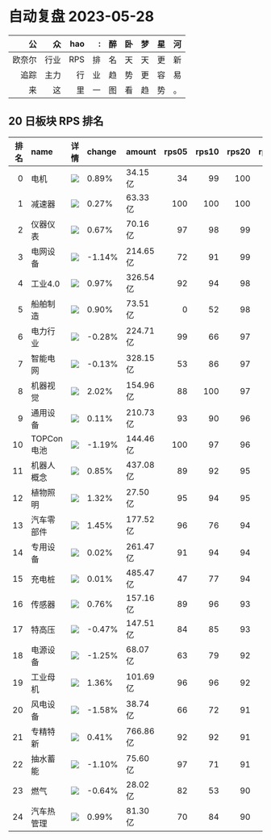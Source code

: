 # 自动复盘 2023-05-28

|公|众|hao|:|醉|卧|梦|星|河|
|--:|--:|--:|--:|--:|--:|--:|--:|--:|
|欧奈尔|行业|RPS|排|名|天|天|更|新|
|追踪|主力|行|业|趋|势|更|容|易|
|来|这|里|一|图|看|趋|势|。|


## 20 日板块 RPS 排名
|   排名 | name       | 详情                                                                                                | change   | amount   |   rps05 |   rps10 |   rps20 |   rps50 |   rps120 |   rps250 | volume      |
|-------:|:-----------|:----------------------------------------------------------------------------------------------------|:---------|:---------|--------:|--------:|--------:|--------:|---------:|---------:|:------------|
|      0 | 电机       | ![](https://sykent-blog-image.oss-cn-beijing.aliyuncs.com/quant/image/2023/5/1685262813620-tmp.jpg) | 0.89%    | 34.15亿  |      34 |      99 |     100 |      97 |       86 |       86 | 146.73万手  |
|      1 | 减速器     | ![](https://sykent-blog-image.oss-cn-beijing.aliyuncs.com/quant/image/2023/5/1685262814866-tmp.jpg) | 0.27%    | 63.33亿  |     100 |     100 |     100 |      90 |       80 |        0 | 540.53万手  |
|      2 | 仪器仪表   | ![](https://sykent-blog-image.oss-cn-beijing.aliyuncs.com/quant/image/2023/5/1685262815969-tmp.jpg) | 0.67%    | 70.16亿  |      97 |      98 |      99 |      86 |       85 |       99 | 422.67万手  |
|      3 | 电网设备   | ![](https://sykent-blog-image.oss-cn-beijing.aliyuncs.com/quant/image/2023/5/1685262817006-tmp.jpg) | -1.14%   | 214.65亿 |      72 |      91 |      99 |      82 |       61 |       82 | 2002.11万手 |
|      4 | 工业4.0    | ![](https://sykent-blog-image.oss-cn-beijing.aliyuncs.com/quant/image/2023/5/1685262817955-tmp.jpg) | 0.97%    | 326.54亿 |      92 |      94 |      98 |      91 |       82 |       87 | 2141.03万手 |
|      5 | 船舶制造   | ![](https://sykent-blog-image.oss-cn-beijing.aliyuncs.com/quant/image/2023/5/1685262818876-tmp.jpg) | 0.90%    | 73.51亿  |       0 |      52 |      98 |      99 |       95 |       98 | 494.44万手  |
|      6 | 电力行业   | ![](https://sykent-blog-image.oss-cn-beijing.aliyuncs.com/quant/image/2023/5/1685262819871-tmp.jpg) | -0.28%   | 224.71亿 |      99 |      66 |      97 |      97 |       52 |       57 | 3441.53万手 |
|      7 | 智能电网   | ![](https://sykent-blog-image.oss-cn-beijing.aliyuncs.com/quant/image/2023/5/1685262820797-tmp.jpg) | -0.13%   | 328.15亿 |      53 |      86 |      97 |      81 |       67 |       84 | 2721.96万手 |
|      8 | 机器视觉   | ![](https://sykent-blog-image.oss-cn-beijing.aliyuncs.com/quant/image/2023/5/1685262821738-tmp.jpg) | 2.02%    | 154.96亿 |      88 |     100 |      97 |      95 |       98 |      100 | 827.15万手  |
|      9 | 通用设备   | ![](https://sykent-blog-image.oss-cn-beijing.aliyuncs.com/quant/image/2023/5/1685262822631-tmp.jpg) | 0.11%    | 210.73亿 |      93 |      90 |      96 |      80 |       50 |       81 | 1595.22万手 |
|     10 | TOPCon电池 | ![](https://sykent-blog-image.oss-cn-beijing.aliyuncs.com/quant/image/2023/5/1685262823573-tmp.jpg) | -1.19%   | 144.46亿 |     100 |      97 |      96 |      44 |       19 |        0 | 702.39万手  |
|     11 | 机器人概念 | ![](https://sykent-blog-image.oss-cn-beijing.aliyuncs.com/quant/image/2023/5/1685262824475-tmp.jpg) | 0.85%    | 437.08亿 |      89 |      92 |      95 |      87 |       86 |        0 | 3496.41万手 |
|     12 | 植物照明   | ![](https://sykent-blog-image.oss-cn-beijing.aliyuncs.com/quant/image/2023/5/1685262825434-tmp.jpg) | 1.32%    | 27.50亿  |      95 |      94 |      95 |      92 |       84 |       67 | 278.44万手  |
|     13 | 汽车零部件 | ![](https://sykent-blog-image.oss-cn-beijing.aliyuncs.com/quant/image/2023/5/1685262826304-tmp.jpg) | 1.45%    | 177.52亿 |      96 |      76 |      94 |      47 |       30 |       49 | 1300.11万手 |
|     14 | 专用设备   | ![](https://sykent-blog-image.oss-cn-beijing.aliyuncs.com/quant/image/2023/5/1685262827302-tmp.jpg) | 0.02%    | 261.47亿 |      91 |      94 |      94 |      73 |       63 |       80 | 1818.80万手 |
|     15 | 充电桩     | ![](https://sykent-blog-image.oss-cn-beijing.aliyuncs.com/quant/image/2023/5/1685262828270-tmp.jpg) | 0.01%    | 485.47亿 |      47 |      77 |      94 |      82 |       67 |       84 | 3148.28万手 |
|     16 | 传感器     | ![](https://sykent-blog-image.oss-cn-beijing.aliyuncs.com/quant/image/2023/5/1685262829183-tmp.jpg) | 0.76%    | 157.16亿 |      89 |      96 |      93 |      80 |       77 |       63 | 714.92万手  |
|     17 | 特高压     | ![](https://sykent-blog-image.oss-cn-beijing.aliyuncs.com/quant/image/2023/5/1685262830123-tmp.jpg) | -0.47%   | 147.51亿 |      84 |      85 |      93 |      84 |       68 |       74 | 1379.88万手 |
|     18 | 电源设备   | ![](https://sykent-blog-image.oss-cn-beijing.aliyuncs.com/quant/image/2023/5/1685262831059-tmp.jpg) | -1.25%   | 68.07亿  |      63 |      79 |      92 |      95 |       64 |       99 | 591.70万手  |
|     19 | 工业母机   | ![](https://sykent-blog-image.oss-cn-beijing.aliyuncs.com/quant/image/2023/5/1685262832063-tmp.jpg) | 1.36%    | 101.69亿 |      96 |      96 |      92 |      93 |       77 |       88 | 712.20万手  |
|     20 | 风电设备   | ![](https://sykent-blog-image.oss-cn-beijing.aliyuncs.com/quant/image/2023/5/1685262833041-tmp.jpg) | -1.58%   | 38.74亿  |      66 |      72 |      91 |      60 |       28 |       46 | 210.58万手  |
|     21 | 专精特新   | ![](https://sykent-blog-image.oss-cn-beijing.aliyuncs.com/quant/image/2023/5/1685262834019-tmp.jpg) | 0.41%    | 766.86亿 |      92 |      92 |      91 |      68 |       63 |       69 | 3547.79万手 |
|     22 | 抽水蓄能   | ![](https://sykent-blog-image.oss-cn-beijing.aliyuncs.com/quant/image/2023/5/1685262834914-tmp.jpg) | -1.10%   | 75.60亿  |      97 |      71 |      91 |      89 |       41 |       56 | 1146.33万手 |
|     23 | 燃气       | ![](https://sykent-blog-image.oss-cn-beijing.aliyuncs.com/quant/image/2023/5/1685262835894-tmp.jpg) | -0.64%   | 28.02亿  |      82 |      53 |      90 |      77 |       30 |       48 | 307.15万手  |
|     24 | 汽车热管理 | ![](https://sykent-blog-image.oss-cn-beijing.aliyuncs.com/quant/image/2023/5/1685262836782-tmp.jpg) | 0.99%    | 81.30亿  |      70 |      84 |      90 |      91 |       79 |        0 | 897.13万手  |
